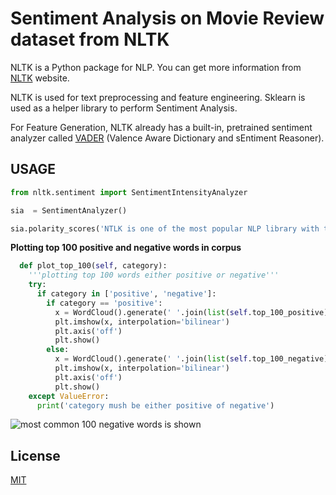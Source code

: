 # Sentiment Analysis on Movie Review dataset from NLTK

NLTK is a Python package for NLP. You can get more information from [NLTK](https://www.nltk.org/) website.

NLTK is used for text preprocessing and feature engineering. Sklearn is used as a helper library to perform Sentiment Analysis. 

For Feature Generation, NLTK already has a built-in, pretrained sentiment analyzer called [VADER](http://www.nltk.org/howto/sentiment.html) (Valence Aware Dictionary and sEntiment Reasoner).

## USAGE

```python
from nltk.sentiment import SentimentIntensityAnalyzer

sia  = SentimentAnalyzer()

sia.polarity_scores('NTLK is one of the most popular NLP library with too many features')  # returns positive %, negative %, compound %
```


**Plotting top 100 positive and negative words in corpus**

```python
  def plot_top_100(self, category):
    '''plotting top 100 words either positive or negative'''
    try:
      if category in ['positive', 'negative']:
        if category == 'positive':
          x = WordCloud().generate(' '.join(list(self.top_100_positive)))
          plt.imshow(x, interpolation='bilinear')
          plt.axis('off')
          plt.show()
        else:
          x = WordCloud().generate(' '.join(list(self.top_100_negative)))
          plt.imshow(x, interpolation='bilinear')
          plt.axis('off')
          plt.show()
    except ValueError:
      print('category mush be either positive of negative')
```


![most common 100 negative words is shown](https://github.com/Novruz1997/movie_reviews_sentiment_analysis/blob/main/image.jpg?raw=true)


## License

[MIT](https://choosealicense.com/licenses/mit/)

